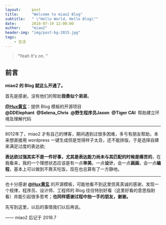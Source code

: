 ```yaml
---
layout:     post
title:      "Welcome to miao2 Blog"
subtitle:   " \"Hello World, Hello Blog\""
date:       2018-07-19 12:00:00
author:     "miao2"
header-img: "img/post-bg-2015.jpg"
tags:
    - 生活
---
```


> “Yeah It's on. ”


## 前言

**miao2 的 Blog 就这么开通了。**

首先是感谢，没有他们的帮助**我奏似个弟弟**。

[**@Hux黄玄**](https://weibo.com/huxpro)：提供 Blog 模板的开源项目<br>**@DDElephant&ensp;@Selena_Chris&ensp;@野生程序员Jason&ensp;@Tiger CAI**&ensp;帮助建立环境及理解代码




---



8012年了，miao2 才有自己的博客，期间遇到过很多困难，多亏有朋友帮助，本来想直接用  wordpress  一键生成但是觉得样子太丑，还不能排版，于是选择自建来满足过度的表达欲;

**表达欲过强其实不是一件好事，尤其是表达能力尚未与其匹配的时候是痛苦的**，在我看来，我的一个理想状态应该是有一点**审美**，一点**设计**，会一点**画画**，会一点**编程**，基本上可以做到不靠天吃饭，现在也总算有了一方静地。

---

也十分感谢  [**@Hux黄玄**](https://weibo.com/huxpro)  的开源模板，可能他看不到这里但真真诚的感谢，发现一个规律，程序员、设计师、工程师的 Blog 往往特别好看（这里好看的意思指耐看）并能引起很多思考；**也同样感谢过程中抬一手的朋友，谢谢。**

先写到这里，以后的事情我们以后再说。

—— miao2 后记于 2018.7
